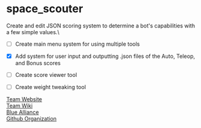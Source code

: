 # space_scouter
Create and edit JSON scoring system to determine a bot's capabilities with a few simple values.\

- [ ] Create main menu system for using multiple tools
- [x] Add system for user input and outputting .json files of the Auto, Teleop, and Bonus scores 
- [ ] Create score viewer tool
- [ ] Create weight tweaking tool


[Team Website](https://team2537.com) <br>
[Team Wiki](https://sites.google.com/view/frcteam2537/home?authuser=0) <br>
[Blue Alliance](https://www.thebluealliance.com/team/2537) <br>
[Github Organization](https://github.com/Team2537) <br>

